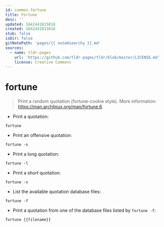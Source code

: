 ```yaml
---
id: common.fortune
title: Fortune
desc: ''
updated: 1642441815018
created: 1642441815018
stub: false
isDir: false
gitNotePath: 'pages/{{ noteHiearchy }}.md'
sources:
  - name: tldr-pages
    url: 'https://github.com/tldr-pages/tldr/blob/master/LICENSE.md'
    license: Creative Commons
---
```

# fortune

> Print a random quotation (fortune-cookie style).
> More information: <https://man.archlinux.org/man/fortune.6>.

- Print a quotation:

`fortune`

- Print an offensive quotation:

`fortune -o`

- Print a long quotation:

`fortune -l`

- Print a short quotation:

`fortune -s`

- List the available quotation database files:

`fortune -f`

- Print a quotation from one of the database files listed by `fortune -f`:

`fortune {{filename}}`


